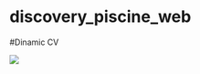 # discovery_piscine_web

#Dinamic CV

<img src="https://media.giphy.com/media/lHbgnJwbrUkghRcL8X/giphy.gif?cid=790b7611751228428eadc3006c6c40ef0591721310bbacba&rid=giphy.gif&ct=g">
